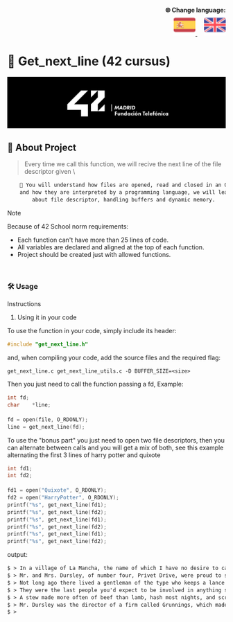 <p align="end">
   <strong>🌐 Change language:</strong><br>
   <a href="README.es.md">
    <img src="https://github.com/Nachopuerto95/multilang/blob/main/ES.png" alt="Español" width="50">
  </a>&nbsp;&nbsp;&nbsp;
  <a href="/README.md">
    <img src="https://github.com/Nachopuerto95/multilang/blob/main/EN.png" alt="English" width="50">
  </a>
</p>

<h1>🧵 Get_next_line (42 cursus)</h1>

<img src="https://github.com/Nachopuerto95/multilang/blob/main/42-Madrid%20-%20Edited.jpg">

## 📜 About Project

> Every time we call this function, we will recive the next line of the file descriptor given \

```html
	🚀 You will understand how files are opened, read and closed in an OS,
	and how they are interpreted by a programming language, we will learn
    	about file descriptor, handling buffers and dynamic memory.
```

> [!NOTE]  
> Because of 42 School norm requirements:
> * Each function can't have more than 25 lines of code.
> * All variables are declared and aligned at the top of each function.
> * Project should be created just with allowed functions.
<br>

### 🛠️ Usage

Instructions
1. Using it in your code

To use the function in your code, simply include its header:

```c
#include "get_next_line.h"
````
and, when compiling your code, add the source files and the required flag:

```shell
get_next_line.c get_next_line_utils.c -D BUFFER_SIZE=<size>
```
Then you just need to call the function passing a fd, Example:

```c
int	fd;
char	*line;

fd = open(file, O_RDONLY);
line = get_next_line(fd);
```

To use the "bonus part" you just need to open two file descriptors, then you can alternate between calls and you will get a mix of both,
see this example alternating the first 3 lines of harry potter and quixote

```c
int	fd1;
int	fd2;

fd1 = open("Quixote", O_RDONLY);
fd2 = open("HarryPotter", O_RDONLY);
printf("%s", get_next_line(fd1);
printf("%s", get_next_line(fd2);
printf("%s", get_next_line(fd1);
printf("%s", get_next_line(fd2);
printf("%s", get_next_line(fd1);
printf("%s", get_next_line(fd2);
```
output:

```html
$ > In a village of La Mancha, the name of which I have no desire to call to mind...
$ > Mr. and Mrs. Dursley, of number four, Privet Drive, were proud to say that they were perfectly normal, thank you very much.
$ > Not long ago there lived a gentleman of the type who keeps a lance in the rack, an old shield, a lean horse, and a fast greyhound.
$ > They were the last people you'd expect to be involved in anything strange or mysterious, because they just didn’t hold with such nonsense.
$ > A stew made more often of beef than lamb, hash most nights, and scrambled eggs and scraps on Saturdays...
$ > Mr. Dursley was the director of a firm called Grunnings, which made drills.
$ >
```


